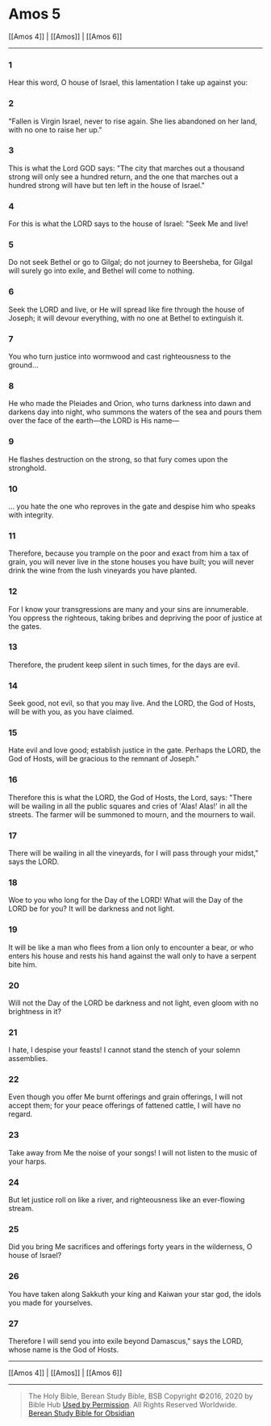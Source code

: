 # Amos 5

[[Amos 4]] | [[Amos]] | [[Amos 6]]

---

### 1
Hear this word, O house of Israel, this lamentation I take up against you:

### 2
"Fallen is Virgin Israel, never to rise again. She lies abandoned on her land, with no one to raise her up."

### 3
This is what the Lord GOD says: "The city that marches out a thousand strong will only see a hundred return, and the one that marches out a hundred strong will have but ten left in the house of Israel."

### 4
For this is what the LORD says to the house of Israel: "Seek Me and live!

### 5
Do not seek Bethel or go to Gilgal; do not journey to Beersheba, for Gilgal will surely go into exile, and Bethel will come to nothing.

### 6
Seek the LORD and live, or He will spread like fire through the house of Joseph; it will devour everything, with no one at Bethel to extinguish it.

### 7
You who turn justice into wormwood and cast righteousness to the ground...

### 8
He who made the Pleiades and Orion, who turns darkness into dawn and darkens day into night, who summons the waters of the sea and pours them over the face of the earth—the LORD is His name—

### 9
He flashes destruction on the strong, so that fury comes upon the stronghold.

### 10
... you hate the one who reproves in the gate and despise him who speaks with integrity.

### 11
Therefore, because you trample on the poor and exact from him a tax of grain, you will never live in the stone houses you have built; you will never drink the wine from the lush vineyards you have planted.

### 12
For I know your transgressions are many and your sins are innumerable. You oppress the righteous, taking bribes and depriving the poor of justice at the gates.

### 13
Therefore, the prudent keep silent in such times, for the days are evil.

### 14
Seek good, not evil, so that you may live. And the LORD, the God of Hosts, will be with you, as you have claimed.

### 15
Hate evil and love good; establish justice in the gate. Perhaps the LORD, the God of Hosts, will be gracious to the remnant of Joseph."

### 16
Therefore this is what the LORD, the God of Hosts, the Lord, says: "There will be wailing in all the public squares and cries of 'Alas! Alas!' in all the streets. The farmer will be summoned to mourn, and the mourners to wail.

### 17
There will be wailing in all the vineyards, for I will pass through your midst," says the LORD.

### 18
Woe to you who long for the Day of the LORD! What will the Day of the LORD be for you? It will be darkness and not light.

### 19
It will be like a man who flees from a lion only to encounter a bear, or who enters his house and rests his hand against the wall only to have a serpent bite him.

### 20
Will not the Day of the LORD be darkness and not light, even gloom with no brightness in it?

### 21
I hate, I despise your feasts! I cannot stand the stench of your solemn assemblies.

### 22
Even though you offer Me burnt offerings and grain offerings, I will not accept them; for your peace offerings of fattened cattle, I will have no regard.

### 23
Take away from Me the noise of your songs! I will not listen to the music of your harps.

### 24
But let justice roll on like a river, and righteousness like an ever-flowing stream.

### 25
Did you bring Me sacrifices and offerings forty years in the wilderness, O house of Israel?

### 26
You have taken along Sakkuth your king and Kaiwan your star god, the idols you made for yourselves.

### 27
Therefore I will send you into exile beyond Damascus," says the LORD, whose name is the God of Hosts.

---

[[Amos 4]] | [[Amos]] | [[Amos 6]]

---

> The Holy Bible, Berean Study Bible, BSB
> Copyright &copy;2016, 2020 by Bible Hub
> [Used by Permission](https://berean.bible/terms.htm). All Rights Reserved Worldwide.
> [Berean Study Bible for Obsidian](https://github.com/gapmiss/berean-study-bible-for-obsidian)</small>

